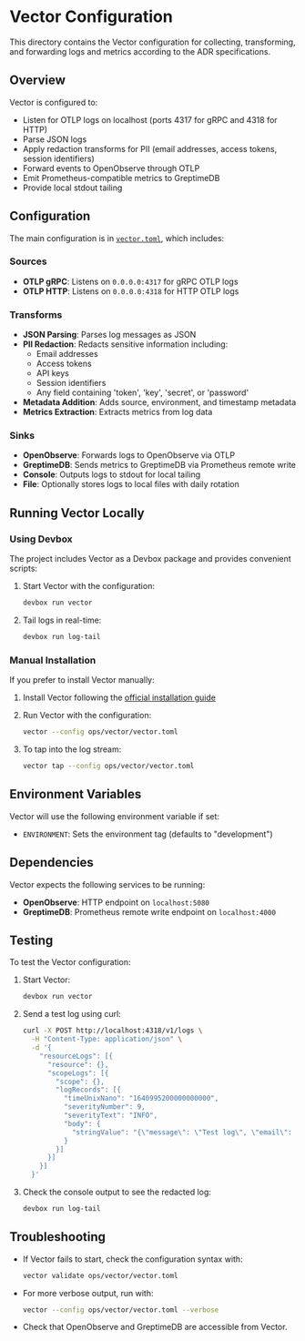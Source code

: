 # Vector Configuration

This directory contains the Vector configuration for collecting, transforming, and forwarding logs and metrics according to the ADR specifications.

## Overview

Vector is configured to:
- Listen for OTLP logs on localhost (ports 4317 for gRPC and 4318 for HTTP)
- Parse JSON logs
- Apply redaction transforms for PII (email addresses, access tokens, session identifiers)
- Forward events to OpenObserve through OTLP
- Emit Prometheus-compatible metrics to GreptimeDB
- Provide local stdout tailing

## Configuration

The main configuration is in [`vector.toml`](./vector.toml), which includes:

### Sources
- **OTLP gRPC**: Listens on `0.0.0.0:4317` for gRPC OTLP logs
- **OTLP HTTP**: Listens on `0.0.0.0:4318` for HTTP OTLP logs

### Transforms
- **JSON Parsing**: Parses log messages as JSON
- **PII Redaction**: Redacts sensitive information including:
  - Email addresses
  - Access tokens
  - API keys
  - Session identifiers
  - Any field containing 'token', 'key', 'secret', or 'password'
- **Metadata Addition**: Adds source, environment, and timestamp metadata
- **Metrics Extraction**: Extracts metrics from log data

### Sinks
- **OpenObserve**: Forwards logs to OpenObserve via OTLP
- **GreptimeDB**: Sends metrics to GreptimeDB via Prometheus remote write
- **Console**: Outputs logs to stdout for local tailing
- **File**: Optionally stores logs to local files with daily rotation

## Running Vector Locally

### Using Devbox

The project includes Vector as a Devbox package and provides convenient scripts:

1. Start Vector with the configuration:
   ```bash
   devbox run vector
   ```

2. Tail logs in real-time:
   ```bash
   devbox run log-tail
   ```

### Manual Installation

If you prefer to install Vector manually:

1. Install Vector following the [official installation guide](https://vector.dev/docs/setup/installation/)

2. Run Vector with the configuration:
   ```bash
   vector --config ops/vector/vector.toml
   ```

3. To tap into the log stream:
   ```bash
   vector tap --config ops/vector/vector.toml
   ```

## Environment Variables

Vector will use the following environment variable if set:
- `ENVIRONMENT`: Sets the environment tag (defaults to "development")

## Dependencies

Vector expects the following services to be running:
- **OpenObserve**: HTTP endpoint on `localhost:5080`
- **GreptimeDB**: Prometheus remote write endpoint on `localhost:4000`

## Testing

To test the Vector configuration:

1. Start Vector:
   ```bash
   devbox run vector
   ```

2. Send a test log using curl:
   ```bash
   curl -X POST http://localhost:4318/v1/logs \
     -H "Content-Type: application/json" \
     -d '{
       "resourceLogs": [{
         "resource": {},
         "scopeLogs": [{
           "scope": {},
           "logRecords": [{
             "timeUnixNano": "1640995200000000000",
             "severityNumber": 9,
             "severityText": "INFO",
             "body": {
               "stringValue": "{\"message\": \"Test log\", \"email\": \"test@example.com\", \"access_token\": \"secret123\"}"
             }
           }]
         }]
       }]
     }'
   ```

3. Check the console output to see the redacted log:
   ```bash
   devbox run log-tail
   ```

## Troubleshooting

- If Vector fails to start, check the configuration syntax with:
  ```bash
  vector validate ops/vector/vector.toml
  ```

- For more verbose output, run with:
  ```bash
  vector --config ops/vector/vector.toml --verbose
  ```

- Check that OpenObserve and GreptimeDB are accessible from Vector.
